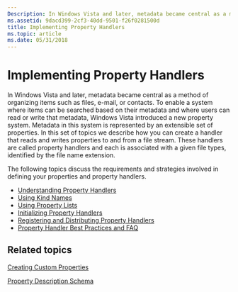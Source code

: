 ```yaml
---
Description: In Windows Vista and later, metadata became central as a method of organizing items such as files, e-mail, or contacts.
ms.assetid: 9dacd399-2cf3-40dd-9501-f26f0281500d
title: Implementing Property Handlers
ms.topic: article
ms.date: 05/31/2018
---
```


# Implementing Property Handlers

In Windows Vista and later, metadata became central as a method of organizing items such as files, e-mail, or contacts. To enable a system where items can be searched based on their metadata and where users can read or write that metadata, Windows Vista introduced a new property system. Metadata in this system is represented by an extensible set of properties. In this set of topics we describe how you can create a handler that reads and writes properties to and from a file stream. These handlers are called property handlers and each is associated with a given file types, identified by the file name extension.

The following topics discuss the requirements and strategies involved in defining your properties and property handlers.

-   [Understanding Property Handlers](./building-property-handlers-properties.md)
-   [Using Kind Names](./building-property-handlers-user-friendly-kind-names.md)
-   [Using Property Lists](./building-property-handlers-property-lists.md)
-   [Initializing Property Handlers](./building-property-handlers-property-handlers.md)
-   [Registering and Distributing Property Handlers](./prophand-reg-dist.md)
-   [Property Handler Best Practices and FAQ](./prophand-bestprac-faq.md)

## Related topics

<dl> <dt>

[Creating Custom Properties](./building-property-handlers-property-schemas.md)
</dt> <dt>

[Property Description Schema](./propdesc-schema-entry.md)
</dt> </dl>

 

 